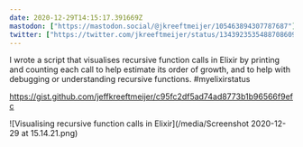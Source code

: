 ```yaml
---
date: 2020-12-29T14:15:17.391669Z
mastodon: ["https://mastodon.social/@jkreeftmeijer/105463894307787687"]
twitter: ["https://twitter.com/jkreeftmeijer/status/1343923535488708609"]
---
```

I wrote a script that visualises recursive function calls in Elixir by printing and counting each call to help estimate its order of growth, and to help with debugging or understanding recursive functions. #myelixirstatus 

https://gist.github.com/jeffkreeftmeijer/c95fc2df5ad74ad8773b1b96566f9efc

![Visualising recursive function calls in Elixir](/media/Screenshot 2020-12-29 at 15.14.21.png)
